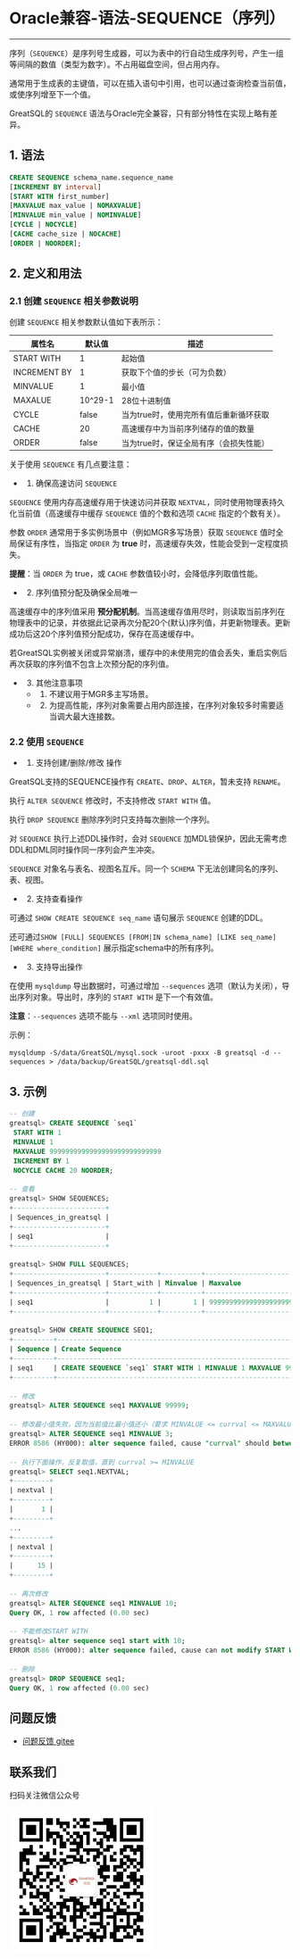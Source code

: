 # Oracle兼容-语法-SEQUENCE（序列）
---



序列（`SEQUENCE`）是序列号生成器，可以为表中的行自动生成序列号，产生一组等间隔的数值（类型为数字）。不占用磁盘空间，但占用内存。

通常用于生成表的主键值，可以在插入语句中引用，也可以通过查询检查当前值，或使序列增至下一个值。

GreatSQL的 `SEQUENCE` 语法与Oracle完全兼容，只有部分特性在实现上略有差异。

## 1. 语法

```sql
CREATE SEQUENCE schema_name.sequence_name
[INCREMENT BY interval]
[START WITH first_number]
[MAXVALUE max_value | NOMAXVALUE]
[MINVALUE min_value | NOMINVALUE]
[CYCLE | NOCYCLE]
[CACHE cache_size | NOCACHE]
[ORDER | NOORDER];
```

## 2. 定义和用法

### 2.1 创建 `SEQUENCE` 相关参数说明

创建 `SEQUENCE` 相关参数默认值如下表所示：

| 属性名       | 默认值  | 描述                                   |
| ------------ | ------- | -------------------------------------- |
| START WITH   | 1       | 起始值                                 |
| INCREMENT BY | 1       | 获取下个值的步长（可为负数）           |
| MINVALUE     | 1       | 最小值                                 |
| MAXALUE      | 10^29-1 | 28位十进制值                           |
| CYCLE        | false   | 当为true时，使用完所有值后重新循环获取 |
| CACHE        | 20      | 高速缓存中为当前序列储存的值的数量     |
| ORDER        | false   | 当为true时，保证全局有序（会损失性能） |


关于使用 `SEQUENCE` 有几点要注意：

- 1. 确保高速访问 `SEQUENCE`

`SEQUENCE` 使用内存高速缓存用于快速访问并获取 `NEXTVAL`，同时使用物理表持久化当前值（高速缓存中缓存 `SEQUENCE` 值的个数和选项 `CACHE` 指定的个数有关）。

参数 `ORDER` 通常用于多实例场景中（例如MGR多写场景）获取 `SEQUENCE` 值时全局保证有序性，当指定 `ORDER` 为 **true** 时，高速缓存失效，性能会受到一定程度损失。

**提醒**：当 `ORDER` 为 true，或 `CACHE` 参数值较小时，会降低序列取值性能。

- 2. 序列值预分配及确保全局唯一

高速缓存中的序列值采用 **预分配机制**。当高速缓存值用尽时，则读取当前序列在物理表中的记录，并依据此记录再次分配20个(默认)序列值，并更新物理表。更新成功后这20个序列值预分配成功，保存在高速缓存中。

若GreatSQL实例被关闭或异常崩溃，缓存中的未使用完的值会丢失，重启实例后再次获取的序列值不包含上次预分配的序列值。

- 3. 其他注意事项

  - 1. 不建议用于MGR多主写场景。

  - 2. 为提高性能，序列对象需要占用内部连接，在序列对象较多时需要适当调大最大连接数。


### 2.2 使用 `SEQUENCE`

- 1. 支持创建/删除/修改 操作

GreatSQL支持的SEQUENCE操作有 `CREATE`、`DROP`、`ALTER`，暂未支持 `RENAME`。

执行 `ALTER SEQUENCE` 修改时，不支持修改 `START WITH` 值。

执行 `DROP SEQUENCE` 删除序列时只支持每次删除一个序列。

对 `SEQUENCE` 执行上述DDL操作时，会对 `SEQUENCE` 加MDL锁保护，因此无需考虑DDL和DML同时操作同一序列会产生冲突。

`SEQUENCE` 对象名与表名、视图名互斥。同一个 `SCHEMA` 下无法创建同名的序列、表、视图。

- 2. 支持查看操作

可通过 `SHOW CREATE SEQUENCE seq_name` 语句展示 `SEQUENCE` 创建的DDL。

还可通过`SHOW [FULL] SEQUENCES [FROM|IN schema_name] [LIKE seq_name] [WHERE where_condition]` 展示指定schema中的所有序列。


- 3. 支持导出操作

在使用 `mysqldump` 导出数据时，可通过增加 `--sequences` 选项（默认为关闭），导出序列对象。导出时，序列的 `START WITH` 是下一个有效值。

**注意**：`--sequences` 选项不能与 `--xml` 选项同时使用。

示例：
```
mysqldump -S/data/GreatSQL/mysql.sock -uroot -pxxx -B greatsql -d --sequences > /data/backup/GreatSQL/greatsql-ddl.sql
```

## 3. 示例
```sql
-- 创建
greatsql> CREATE SEQUENCE `seq1`
 START WITH 1
 MINVALUE 1
 MAXVALUE 9999999999999999999999999999
 INCREMENT BY 1
 NOCYCLE CACHE 20 NOORDER;

-- 查看
greatsql> SHOW SEQUENCES;
+-----------------------+
| Sequences_in_greatsql |
+-----------------------+
| seq1                  |
+-----------------------+

greatsql> SHOW FULL SEQUENCES;
+-----------------------+------------+----------+------------------------------+--------------+-------+-------+-------+
| Sequences_in_greatsql | Start_with | Minvalue | Maxvalue                     | Increment_by | Cycle | Cache | Order |
+-----------------------+------------+----------+------------------------------+--------------+-------+-------+-------+
| seq1                  |          1 |        1 | 9999999999999999999999999999 |            1 |     0 |    20 |     0 |
+-----------------------+------------+----------+------------------------------+--------------+-------+-------+-------+

greatsql> SHOW CREATE SEQUENCE SEQ1;
+----------+------------------------------------------------------------------------------------------------------------------------------+
| Sequence | Create Sequence                                                                                                              |
+----------+------------------------------------------------------------------------------------------------------------------------------+
| seq1     | CREATE SEQUENCE `seq1` START WITH 1 MINVALUE 1 MAXVALUE 9999999999999999999999999999 INCREMENT BY 1 NOCYCLE CACHE 20 NOORDER |
+----------+------------------------------------------------------------------------------------------------------------------------------+

-- 修改
greatsql> ALTER SEQUENCE seq1 MAXVALUE 99999;

-- 修改最小值失败，因为当前值比最小值还小（要求 MINVALUE <= currval <= MAXVALUE）
greatsql> ALTER SEQUENCE seq1 MINVALUE 3;
ERROR 8586 (HY000): alter sequence failed, cause "currval" should between MINVALUE and MAXVALUE!

-- 执行下面操作，反复取值，直到 currval >= MINVALUE
greatsql> SELECT seq1.NEXTVAL;
+---------+
| nextval |
+---------+
|       1 |
+---------+
...
+---------+
| nextval |
+---------+
|      15 |
+---------+

-- 再次修改
greatsql> ALTER SEQUENCE seq1 MINVALUE 10;
Query OK, 1 row affected (0.00 sec)

-- 不能修改START WITH
greatsql> alter sequence seq1 start with 10;
ERROR 8586 (HY000): alter sequence failed, cause can not modify START WITH

-- 删除
greatsql> DROP SEQUENCE seq1;
Query OK, 1 row affected (0.00 sec)
```

**问题反馈**
---
- [问题反馈 gitee](https://gitee.com/GreatSQL/GreatSQL-Manual/issues)


**联系我们**
---

扫码关注微信公众号

![greatsql-wx](/greatsql-wx.jpg)
